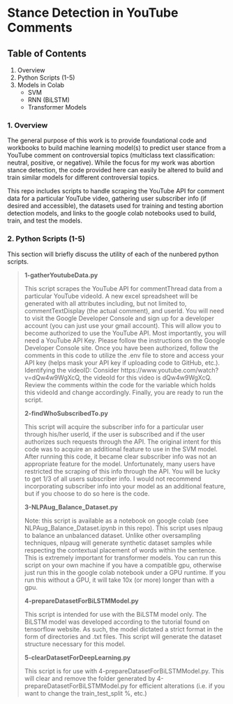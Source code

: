 # Stance Detection in YouTube Comments
<h2> Table of Contents </h2>
<ol>
  <li> Overview </li>
  <li> Python Scripts (1-5) </li>
  <li> Models in Colab
      <ul>
      <li> SVM </li>
      <li> RNN (BiLSTM) </li>
      <li> Transformer Models </li>
      </ul>
</ol>

<h3>1. Overview </h3>
<p> The general purpose of this work is to provide foundational code and workbooks to build machine learning model(s) to predict user stance from a YouTube comment on
    controversial topics (multiclass text classification: neutral, positive, or negative). While the focus for my work was abortion stance detection, the code provided
    here can easily be altered to build and train similar models for different controversial topics.
</p>    
<p> This repo includes scripts to handle scraping the YouTube API for comment data for a particular YouTube video, gathering user subscriber info (if desired
    and accessible), the datasets used for training and testing abortion detection models, and links to the google colab notebooks used to build, train, and test the 
    models.
</p>

<h3>2. Python Scripts (1-5) </h3>

<p> This section will briefly discuss the utility of each of the nunbered python scripts.</p>
<blockquote> <p> <strong>1-gatherYoutubeData.py</strong> </p>
                <p> This script scrapes the YouTube API for commentThread data from a particular YouTube videoId. A new excel spreadsheet will be generated with all
                attributes including, but not limited to, commentTextDisplay (the actual comment), and userId. You will need to visit the Google Developer Console and sign 
                up for a developer account (you can just use your gmail account). This will allow you to become authorized to use the YouTube API. Most importantly, you 
                will need a YouTube API Key. Please follow the instructions on the Google Developer Console site. Once you have been authorized, follow the comments in this 
                code to utilize the .env file to store and access your API key (helps mask your API key if uploading code to GitHub, etc.). Identifying the videoID: 
                Consider https://www.youtube.com/watch?v=dQw4w9WgXcQ, the videoId for this video is dQw4w9WgXcQ. Review the comments within the code for the variable which 
                holds this videoId and change accordingly. Finally, you are ready to run the script.
                </p>
             <p> <strong> 2-findWhoSubscribedTo.py </strong> </p>
                <p> This script will acquire the subscriber info for a particular user through his/her userId, if the user is subscribed and if the user authorizes such
                requests through the API. The original intent for this code was to acquire an additional feature to use in the SVM model. After running this code, it became 
                clear subscriber info was not an appropriate feature for the model. Unfortunately, many users have restricted the scraping of this info through the API. You
                will be lucky to get 1/3 of all users subscriber info. I would not recommend incorporating subscriber info into your model as an additional feature, but if
                you choose to do so here is the code.
                </p>
             <p> <strong> 3-NLPAug_Balance_Dataset.py </strong> </p>
                <p> Note: this script is available as a notebook on google colab (see NLPAug_Balance_Dataset.ipynb in this repo). This script uses nlpaug to balance an 
                unbalanced dataset. Unlike other oversampling techniques, nlpaug will generate synthetic dataset samples while respecting the contextual placement of words 
                within the sentence. This is extremely important for transformer models. You can run this script on your own machine if you have a compatible gpu, otherwise 
                just run this in the google colab notebook under a GPU runtime. If you run this without a GPU, it will take 10x (or more) longer than with a gpu. 
                </p>
             <p> <strong> 4-prepareDatasetForBiLSTMModel.py </strong> </p>
                <p> This script is intended for use with the BiLSTM model only. The BiLSTM model was developed according to the tutorial found on tensorflow website. As 
                such, the model dictated a strict format in the form of directories and .txt files. This script will generate the dataset structure necessary for this 
                model.
                </p>
             <p> <strong> 5-clearDatasetForDeepLearning.py </strong> </p>
                <p> This script is for use with 4-prepareDatasetForBiLSTMModel.py. This will clear and remove the folder generated by 4-prepareDatasetForBiLSTMModel.py for 
                efficient alterations (i.e. if you want to change the train_test_split %, etc.)
                </p>
</blockquote>

